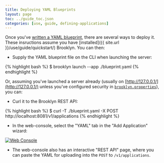 ```yaml
---
title: Deploying YAML Blueprints
layout: page
toc: ../guide_toc.json
categories: [use, guide, defining-applications]
---
```


Once you've [written a YAML blueprint](creating-yaml.md), there are several ways to deploy it.
These insructions assume you have [installed]({{ site.url }}/use/guide/quickstart/) Brooklyn.
You can then:

- Supply the YAML blueprint file on the CLI when launching the server:

{% highlight bash %}
$ brooklyn launch --app ./blueprint.yaml
{% endhighlight %}


Or, assuming you've launched a server already 
(usually on [http://127.0.0.1/](http://127.0.0.1/) unless you've 
configured security in [`brooklyn.properties`](/use/guide/quickstart/brooklyn.properties)),
you can:

- Curl it to the Brooklyn REST API:

{% highlight bash %}
$ curl -T ./blueprint.yaml -X POST http://localhost:8081/v1/applications
{% endhighlight %}


- In the web-console, select the "YAML" tab in the "Add Application" wizard:

[![Web Console](web-console-yaml-700.png "YAML via Web Console")](web-console-yaml.png)


- The web-console also has an interactive "REST API" page,
  where you can paste the YAML for uploading into the `POST` to `/v1/applications`.
